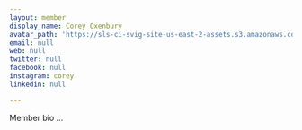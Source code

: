 ```yaml
---
layout: member
display_name: Corey Oxenbury
avatar_path: 'https://sls-ci-svig-site-us-east-2-assets.s3.amazonaws.com/image/png/lock.png'
email: null
web: null
twitter: null
facebook: null
instagram: corey
linkedin: null

---
```

<p>Member bio ...</p>
